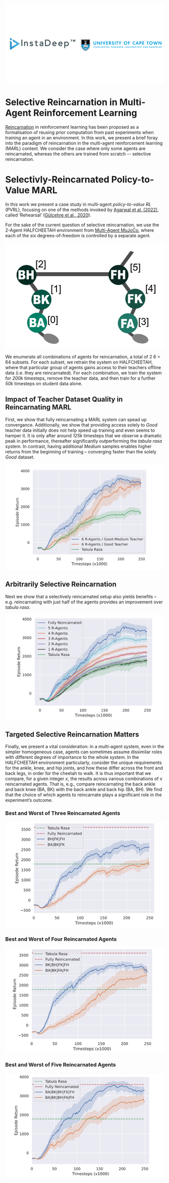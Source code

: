 ![2-Agent HALFCHEETAH](assets/images/university_of_cape_town_and_instadeep.png)

# Selective Reincarnation in Multi-Agent Reinforcement Learning

[Reincarnation](https://agarwl.github.io/reincarnating_rl/) in reinforcement learning has been proposed as a formalisation of reusing prior computation from past experiments when training an agent in an environment. In this work, we present a brief foray into the paradigm of reincarnation in the multi-agent reinforcement learning (MARL) context. We consider the case where only some agents are reincarnated, whereas the others are trained from scratch -- selective reincarnation.

# Selectivly-Reincarnated Policy-to-Value MARL
In this work we present a case study in multi-agent *policy-to-value RL* (PVRL), focusing on one of the methods invoked by [Agarwal et al. (2022)](https://arxiv.org/abs/2206.01626), called ‘Rehearsal’ ([Gülçehre et al., 2020](https://openreview.net/forum?id=SygKyeHKDH)). 

For the sake of the current question of selective reincarnation, we use the 2-Agent HALFCHEETAH environment from [Multi-Agent MuJoCo](https://github.com/schroederdewitt/multiagent_mujoco), where each of the six degrees-of-freedom is controlled by a separate agent.

![2-Agent HALFCHEETAH](assets/images/halfcheetah.png)

We enumerate all combinations of agents for reincarnation, a total of 2
6 = 64 subsets. For each subset, we retrain the system on HALFCHEETAH, where that particular group of agents gains access to their teachers offline data (i.e. they are reincarnated). For each combination, we train the system for *200k* timesteps, remove the teacher data, and then train for a further *50k* timesteps on student data alone. 

## Impact of Teacher Dataset Quality in Reincarnating MARL
First, we show that fully reincarnating a MARL system can spead up convergance. Additionally, we show that providing access solely to *Good* teacher data initially does not help speed up training and even seems to hamper it. It is only after around *125k* timesteps that we observe a dramatic peak in performance, thereafter significantly outperforming the *tabula rasa* system. In contrast, having additional *Medium* samples enables higher returns from the beginning of training – converging faster than the solely *Good* dataset.

![Impact of Teacher Dataset](assets/images/dataset_quality.png)

## Arbitrarily Selective Reincarnation
Next we show that a selectively reincarnated setup also yields benefits – e.g. reincarnating with just half of the agents provides an improvement over *tabula rasa*.

![Arbitrarily Selective Reincarnation](assets/images/arbitrarily_selective_reincarnation.png)

## Targeted Selective Reincarnation Matters
Finally, we present a vital consideration: in a multi-agent system, even in the simpler homogeneous case, agents can sometimes assume dissimilar roles with different degrees of importance to the whole system. In the HALFCHEETAH environment particularly, consider the unique requirements for the ankle, knee, and hip joints, and how these differ across the front and back legs, in order for the cheetah to walk. It is thus important that we compare, for a given integer *x*, the results across various combinations of *x* reincarnated agents. That is, e.g., compare reincarnating the back ankle and back knee (BA, BK) with the back ankle and back hip (BA, BH). We find that the choice of which agents to reincarnate plays a significant role in the
experiment’s outcome.

### Best and Worst of Three Reincarnated Agents
![Targeted Selective Reincarnation](assets/images/3_reincarnated_agents.png)

### Best and Worst of Four Reincarnated Agents
![Targeted Selective Reincarnation](assets/images/4_reincarnated_agents.png)


### Best and Worst of Five Reincarnated Agents
![Targeted Selective Reincarnation](assets/images/5_reincarnated_agents.png)